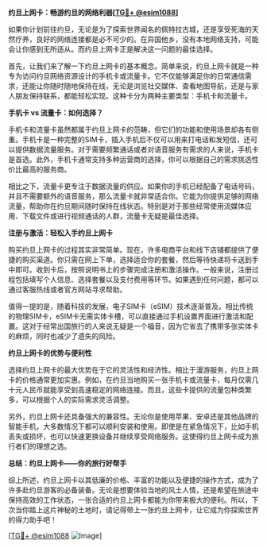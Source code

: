 **约旦上网卡：畅游约旦的网络利器[[TG💪+ @esim1088](https://t.me/s/esim1088)]**

如果你计划前往约旦，无论是为了探索世界闻名的佩特拉古城，还是享受死海的天然疗养，良好的网络连接都是必不可少的。在异国他乡，没有本地网络支持，可能会让你感到无所适从。而约旦上网卡正是解决这一问题的最佳选择。

首先，让我们来了解一下约旦上网卡的基本概念。简单来说，约旦上网卡就是一种专为访问约旦网络资源设计的手机卡或流量卡。它不仅能够满足你的日常通信需求，还能让你随时随地保持在线，无论是浏览社交媒体、查看地图导航，还是与家人朋友保持联系，都能轻松实现。这种卡分为两种主要类型：手机卡和流量卡。

**手机卡 vs 流量卡：如何选择？**

手机卡和流量卡虽然都属于约旦上网卡的范畴，但它们的功能和使用场景却各有侧重。手机卡是一种完整的SIM卡，插入手机后不仅可以用来打电话和发短信，还可以提供数据流量服务。对于需要频繁通话或者对语音服务有需求的人来说，手机卡是首选。此外，手机卡通常支持多种运营商的选择，你可以根据自己的需求挑选性价比最高的服务商。

相比之下，流量卡更专注于数据流量的供应。如果你的手机已经配备了电话号码，并且不需要额外的语音服务，那么流量卡就非常适合你。它能为你提供足够的网络流量，帮助你在约旦期间随时保持在线状态。特别是对于那些经常使用流媒体应用、下载文件或进行视频通话的人群，流量卡无疑是最佳选择。

**注册与激活：轻松入手约旦上网卡**

购买约旦上网卡的过程其实非常简单。现在，许多电商平台和线下店铺都提供了便捷的购买渠道。你只需在网上下单，选择适合你的套餐，然后等待快递将卡送到手中即可。收到卡后，按照说明书上的步骤完成注册和激活操作。一般来说，注册过程包括填写个人信息、选择套餐以及支付费用等环节。如果遇到任何问题，都可以通过客服热线或者官方网站寻求帮助。

值得一提的是，随着科技的发展，电子SIM卡（eSIM）技术逐渐普及。相比传统的物理SIM卡，eSIM卡无需实体卡槽，可以直接通过手机设置界面进行激活和配置。这对于经常出国旅行的人来说无疑是一个福音，因为它省去了携带多张实体卡的麻烦，同时也减少了遗失的风险。

**约旦上网卡的优势与便利性**

选择约旦上网卡的最大优势在于它的灵活性和经济性。相比于漫游服务，约旦上网卡的价格通常更加实惠。例如，在约旦当地购买一张手机卡或流量卡，每月仅需几十元人民币就能享受到高速稳定的网络连接。而且，这些卡提供的流量包种类繁多，可以根据个人的实际需求灵活调整。

另外，约旦上网卡还具备强大的兼容性。无论你是使用苹果、安卓还是其他品牌的智能手机，大多数情况下都可以顺利安装和使用。即使是在紧急情况下，比如手机丢失或损坏，也可以快速更换设备并继续享受网络服务。这使得约旦上网卡成为旅行者们的理想之选。

**总结：约旦上网卡——你的旅行好帮手**

综上所述，约旦上网卡以其低廉的价格、丰富的功能以及便捷的操作方式，成为了许多赴约旦游客的必备装备。无论是想要体验当地的风土人情，还是希望在旅途中保持高效的工作状态，一张合适的约旦上网卡都能为你带来极大的便利。所以，下次当你踏上这片神秘的土地时，请记得带上一张约旦上网卡，让它成为你探索世界的得力助手吧！

[[TG💪+ @esim1088](https://t.me/s/esim1088) ![Image](https://i.postimg.cc/4NQfJmqS/Snipaste-2025-05-13-00-14-12.png)]